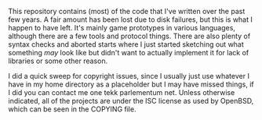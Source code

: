 This repository contains (most) of the code that I've written over the past few years.
A fair amount has been lost due to disk failures, but this is what I happen to have left.
It's mainly game prototypes in various languages, although there are a few tools and protocol things.
There are also plenty of syntax checks and aborted starts where I just started sketching out what
something *may* look like but didn't want to actually implement it for lack of libraries or some other reason.

I did a quick sweep for copyright issues, since I usually just use whatever I have in my home directory as
a placeholder but I may have missed things, if I did you can contact me one tekk <AT> parlementum net. Unless otherwise indicated, all of the projects are under the ISC license as used by OpenBSD, which can be seen in the COPYING file.
